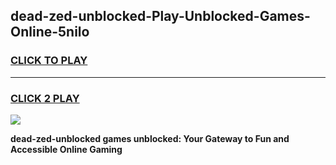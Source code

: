 
## dead-zed-unblocked-Play-Unblocked-Games-Online-5nilo
<h3>
<a href="https://premium76.site?title=dead-zed-unblocked&ref=25A">CLICK TO PLAY</a></h3>
<hr>

<h3>
<a href="https://premium76.site?title=dead-zed-unblocked&ref=25A">CLICK 2 PLAY</a>
  
</h3>

<a href="https://premium76.site?title=dead-zed-unblocked&ref=25A"><img src="https://clearcache.store/games.png"></a>


**dead-zed-unblocked games unblocked: Your Gateway to Fun and Accessible Online Gaming**
